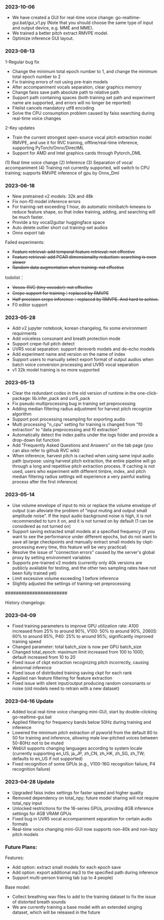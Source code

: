 ### 2023-10-06
- We have created a GUI for real-time voice change: go-realtime-gui.bat/gui_v1.py (Note that you should choose the same type of input and output device, e.g. MME and MME).
- We trained a better pitch extract RMVPE model.
- Optimize inference GUI layout.

### 2023-08-13
1-Regular bug fix
- Change the minimum total epoch number to 1, and change the minimum total epoch number to 2
- Fix training errors of not using pre-train models
- After accompaniment vocals separation, clear graphics memory
- Change faiss save path absolute path to relative path
- Support path containing spaces (both training set path and experiment name are supported, and errors will no longer be reported)
- Filelist cancels mandatory utf8 encoding
- Solve the CPU consumption problem caused by faiss searching during real-time voice changes

2-Key updates
- Train the current strongest open-source vocal pitch extraction model RMVPE, and use it for RVC training, offline/real-time inference, supporting PyTorch/Onnx/DirectML
- Support for AMD and Intel graphics cards through Pytorch_DML

(1) Real time voice change (2) Inference (3) Separation of vocal accompaniment (4) Training not currently supported, will switch to CPU training; supports RMVPE inference of gpu by Onnx_Dml


### 2023-06-18
- New pretrained v2 models: 32k and 48k
- Fix non-f0 model inference errors
- For training-set exceeding 1 hour, do automatic minibatch-kmeans to reduce feature shape, so that index training, adding, and searching will be much faster.
- Provide a toy vocal2guitar huggingface space
- Auto delete outlier short cut training-set audios
- Onnx export tab

Failed experiments:
- ~~Feature retrieval: add temporal feature retrieval: not effective~~
- ~~Feature retrieval: add PCAR dimensionality reduction: searching is even slower~~
- ~~Random data augmentation when training: not effective~~

todolist：
- ~~Vocos-RVC (tiny vocoder): not effective~~
- ~~Crepe support for training：replaced by RMVPE~~
- ~~Half precision crepe inference：replaced by RMVPE. And hard to achive.~~
- F0 editor support

### 2023-05-28
- Add v2 jupyter notebook, korean changelog, fix some environment requirments
- Add voiceless consonant and breath protection mode
- Support crepe-full pitch detect
- UVR5 vocal separation: support dereverb models and de-echo models
- Add experiment name and version on the name of index
- Support users to manually select export format of output audios when batch voice conversion processing and UVR5 vocal separation
- v1 32k model training is no more supported

### 2023-05-13
- Clear the redundant codes in the old version of runtime in the one-click-package: lib.infer_pack and uvr5_pack
- Fix pseudo multiprocessing bug in training set preprocessing
- Adding median filtering radius adjustment for harvest pitch recognize algorithm
- Support post processing resampling for exporting audio
- Multi processing "n_cpu" setting for training is changed from "f0 extraction" to "data preprocessing and f0 extraction"
- Automatically detect the index paths under the logs folder and provide a drop-down list function
- Add "Frequently Asked Questions and Answers" on the tab page (you can also refer to github RVC wiki)
- When inference, harvest pitch is cached when using same input audio path (purpose: using harvest pitch extraction, the entire pipeline will go through a long and repetitive pitch extraction process. If caching is not used, users who experiment with different timbre, index, and pitch median filtering radius settings will experience a very painful waiting process after the first inference)

### 2023-05-14
- Use volume envelope of input to mix or replace the volume envelope of output (can alleviate the problem of "input muting and output small amplitude noise". If the input audio background noise is high, it is not recommended to turn it on, and it is not turned on by default (1 can be considered as not turned on)
- Support saving extracted small models at a specified frequency (if you want to see the performance under different epochs, but do not want to save all large checkpoints and manually extract small models by ckpt-processing every time, this feature will be very practical)
- Resolve the issue of "connection errors" caused by the server's global proxy by setting environment variables
- Supports pre-trained v2 models (currently only 40k versions are publicly available for testing, and the other two sampling rates have not been fully trained yet)
- Limit excessive volume exceeding 1 before inference
- Slightly adjusted the settings of training-set preprocessing


#######################

History changelogs:

### 2023-04-09
- Fixed training parameters to improve GPU utilization rate: A100 increased from 25% to around 90%, V100: 50% to around 90%, 2060S: 60% to around 85%, P40: 25% to around 95%; significantly improved training speed
- Changed parameter: total batch_size is now per GPU batch_size
- Changed total_epoch: maximum limit increased from 100 to 1000; default increased from 10 to 20
- Fixed issue of ckpt extraction recognizing pitch incorrectly, causing abnormal inference
- Fixed issue of distributed training saving ckpt for each rank
- Applied nan feature filtering for feature extraction
- Fixed issue with silent input/output producing random consonants or noise (old models need to retrain with a new dataset)

### 2023-04-16 Update
- Added local real-time voice changing mini-GUI, start by double-clicking go-realtime-gui.bat
- Applied filtering for frequency bands below 50Hz during training and inference
- Lowered the minimum pitch extraction of pyworld from the default 80 to 50 for training and inference, allowing male low-pitched voices between 50-80Hz not to be muted
- WebUI supports changing languages according to system locale (currently supporting en_US, ja_JP, zh_CN, zh_HK, zh_SG, zh_TW; defaults to en_US if not supported)
- Fixed recognition of some GPUs (e.g., V100-16G recognition failure, P4 recognition failure)

### 2023-04-28 Update
- Upgraded faiss index settings for faster speed and higher quality
- Removed dependency on total_npy; future model sharing will not require total_npy input
- Unlocked restrictions for the 16-series GPUs, providing 4GB inference settings for 4GB VRAM GPUs
- Fixed bug in UVR5 vocal accompaniment separation for certain audio formats
- Real-time voice changing mini-GUI now supports non-40k and non-lazy pitch models

### Future Plans:
Features:
- Add option: extract small models for each epoch save
- Add option: export additional mp3 to the specified path during inference
- Support multi-person training tab (up to 4 people)

Base model:
- Collect breathing wav files to add to the training dataset to fix the issue of distorted breath sounds
- We are currently training a base model with an extended singing dataset, which will be released in the future
